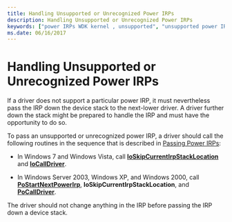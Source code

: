 ```yaml
---
title: Handling Unsupported or Unrecognized Power IRPs
description: Handling Unsupported or Unrecognized Power IRPs
keywords: ["power IRPs WDK kernel , unsupported", "unsupported power IRPs WDK kernel", "unrecognized power IRPs WDK kernel"]
ms.date: 06/16/2017
---
```


# Handling Unsupported or Unrecognized Power IRPs





If a driver does not support a particular power IRP, it must nevertheless pass the IRP down the device stack to the next-lower driver. A driver further down the stack might be prepared to handle the IRP and must have the opportunity to do so.

To pass an unsupported or unrecognized power IRP, a driver should call the following routines in the sequence that is described in [Passing Power IRPs](passing-power-irps.md):

-   In Windows 7 and Windows Vista, call [**IoSkipCurrentIrpStackLocation**](/windows-hardware/drivers/ddi/wdm/nf-wdm-ioskipcurrentirpstacklocation) and [**IoCallDriver**](/windows-hardware/drivers/ddi/wdm/nf-wdm-iocalldriver).

-   In Windows Server 2003, Windows XP, and Windows 2000, call [**PoStartNextPowerIrp**](/windows-hardware/drivers/ddi/ntifs/nf-ntifs-postartnextpowerirp), **IoSkipCurrentIrpStackLocation**, and [**PoCallDriver**](/windows-hardware/drivers/ddi/ntifs/nf-ntifs-pocalldriver).

The driver should not change anything in the IRP before passing the IRP down a device stack.

 

